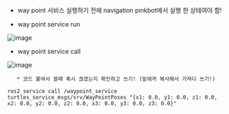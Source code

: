  
* way point 서비스 실행하기 전에 navigation pinkbot에서 실행 한 상태여야 함!    
        
* way point service run     
       
![image](https://github.com/addinedu-ros-4th/ros-repo-4/assets/137265648/f0c24fe7-6746-4eff-9813-ea622023d375)

* way point service call     

![image](https://github.com/addinedu-ros-4th/ros-repo-4/assets/137265648/c015bfee-a667-420c-b611-8a2fc6685f49)

       * 코드 붙여서 쓸때 혹시 끊겼는지 확인하고 쓰기! (밑에꺼 복사해서 가져다 쓰기!)
``` ros2 service call /waypoint_service turtles_service_msgs/srv/WayPointPoses "{x1: 0.0, y1: 0.0, z1: 0.0, x2: 0.0, y2: 0.0, z2: 0.0, x3: 0.0, y3: 0.0, z3: 0.0}" ```

